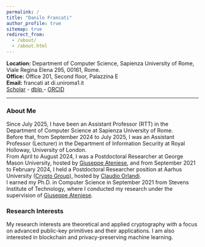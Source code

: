```yaml
---
permalink: /
title: "Danilo Francati"
author_profile: true
sitemap: true
redirect_from: 
  - /about/
  - /about.html
---
```


**Location:** Department of Computer Science, Sapienza University of Rome, Viale Regina Elena 295, 00161, Rome.\
**Office:** Office 201, Second floor, Palazzina E\
**Email:** francati at di.uniroma1.it\
<a href="https://scholar.google.com/citations?user=eeuQ0a0AAAAJ&hl=en"><i class="ai ai-google-scholar ai-lg"></i> Scholar</a> - 
<a href="https://dblp.org/pid/231/4539.html"><i class="ai ai-dblp ai-lg"></i> dblp </a> - 
<a href="http://orcid.org/0000-0002-4639-0636"><span style="color: #b2c046;"><i class="ai ai-orcid ai-lg"></i></span> ORCID</a>

---

### About Me ###

Since July 2025, I have been an Assistant Professor (RTT) in the Department of Computer Science at Sapienza University of Rome.  
Before that, from September 2024 to July 2025, I was an Assistant Professor (Lecturer) in the Department of Information Security at Royal Holloway, University of London.  
From April to August 2024, I was a Postdoctoral Researcher at George Mason University, hosted by [Giuseppe Ateniese](https://ateniese.github.io), and from September 2021 to February 2024, I held a Postdoctoral Researcher position at Aarhus University ([Crypto Group](https://users-cs.au.dk/orlandi/cryptogroup/)), hosted by [Claudio Orlandi](https://cs.au.dk/~orlandi/).  
I earned my Ph.D. in Computer Science in September 2021 from Stevens Institute of Technology, where I conducted my research under the supervision of [Giuseppe Ateniese](https://ateniese.github.io).

### Research Interests ###
My research interests are theoretical and applied cryptography with a focus on advanced public-key primitives and their applications.
I am also interested in blockchain and privacy-preserving machine learning.

<!-- ### Grants ### -->

<!-- Protocol Labs, RFP-009 on Proofs of Space and Useful Space, Principal Investigator. -->

<!-- # News # -->

<!-- - I will serve on the PC of [DLT 2024](). -->

<!-- - Our paper ***Non-malleable Fuzzy Extractors*** has been accepted at ACNS 2024! -->

<!-- - Our [paper](https://arxiv.org/abs/2311.04378) on the ***"Impossibility of Strong Watermarking for Generative Models"*** is out! Check also this [post](https://www.harvard.edu/kempner-institute/2023/11/09/watermarking-in-the-sand/)!  -->
